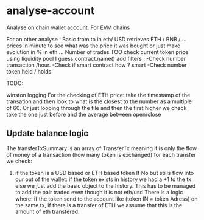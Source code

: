 # analyse-account

Analyse on chain wallet account. For EVM chains

For an other analyse :
Basic from to in eth/ USD
retrieves ETH / BNB / ... prices in minute to see what was the price it was bought
or just make evolution in % in eth ...
Number of trades TOO
check current token price using liquidity pool I guess
contract.name()
add filters :
-Check number transaction /hour.
-Check if smart contract how ? smart
-Check number token held / holds

TODO:

winston logging
For the checking of ETH price: take the timestamp of the transation and then look to what is the closest to the number as a multiple of 60.
Or just looping through the file and then the first higher we check take the one just before and the average between open/close

## Update balance logic

The transferTxSummary is an array of TransferTx meaning it is only the flow of money of a transaction (how many token is exchanged)
for each transfer we check:

1. if the token is a USD based or ETH based token
   If No but stills flow into our out of the wallet:
   if the token exists in history we had a +1 to the tx
   else we just add the basic object to the history. This has to be managed to add the pair traded even though it is not eth/usd
   There is a logic where: if the token send to the account like (token IN = token Adress) on the same tx, if there is a transfer of ETH we assume that this is the amount of eth transfered.
